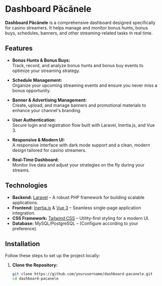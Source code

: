 # Dashboard Păcănele

**Dashboard Păcănele** is a comprehensive dashboard designed specifically for casino streamers. It helps manage and monitor bonus hunts, bonus buys, schedules, banners, and other streaming-related tasks in real time.

## Features

- **Bonus Hunts & Bonus Buys:**  
  Track, record, and analyze bonus hunts and bonus buy events to optimize your streaming strategy.

- **Schedule Management:**  
  Organize your upcoming streaming events and ensure you never miss a bonus opportunity.

- **Banner & Advertising Management:**  
  Create, upload, and manage banners and promotional materials to enhance your channel's branding.

- **User Authentication:**  
  Secure login and registration flow built with Laravel, Inertia.js, and Vue 3.

- **Responsive & Modern UI:**  
  A responsive interface with dark mode support and a clean, modern design tailored for casino streamers.

- **Real-Time Dashboard:**  
  Monitor live data and adjust your strategies on the fly during your streams.

## Technologies

- **Backend:** [Laravel](https://laravel.com/) – A robust PHP framework for building scalable applications.
- **Frontend:** [Inertia.js](https://inertiajs.com/) & [Vue 3](https://vuejs.org/) – Seamless single-page application integration.
- **CSS Framework:** [Tailwind CSS](https://tailwindcss.com/) – Utility-first styling for a modern UI.
- **Database:** MySQL/PostgreSQL – (Configure according to your preference).

## Installation

Follow these steps to set up the project locally:

1. **Clone the Repository:**

   ```bash
   git clone https://github.com/yourusername/dashboard-pacanele.git
   cd dashboard-pacanele
